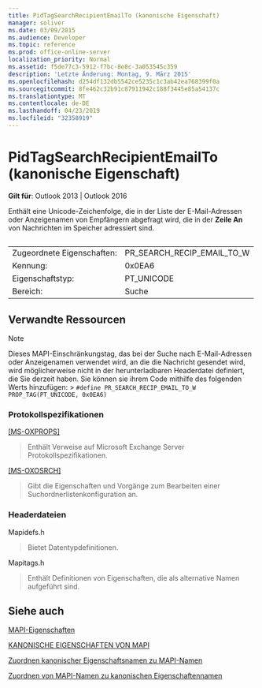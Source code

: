 ```yaml
---
title: PidTagSearchRecipientEmailTo (kanonische Eigenschaft)
manager: soliver
ms.date: 03/09/2015
ms.audience: Developer
ms.topic: reference
ms.prod: office-online-server
localization_priority: Normal
ms.assetid: f5de77c3-5912-f7bc-8e8c-3a053545c359
description: 'Letzte Änderung: Montag, 9. März 2015'
ms.openlocfilehash: d254df132db5542ce5235c1c3ab42ea768399f0a
ms.sourcegitcommit: 8fe462c32b91c87911942c188f3445e85a54137c
ms.translationtype: MT
ms.contentlocale: de-DE
ms.lasthandoff: 04/23/2019
ms.locfileid: "32358919"
---
```

# <a name="pidtagsearchrecipientemailto-canonical-property"></a>PidTagSearchRecipientEmailTo (kanonische Eigenschaft)

  
  
**Gilt für**: Outlook 2013 | Outlook 2016 
  
Enthält eine Unicode-Zeichenfolge, die in der Liste der E-Mail-Adressen oder Anzeigenamen von Empfängern abgefragt wird, die in der **Zeile An** von Nachrichten im Speicher adressiert sind. 
  
## 

|||
|:-----|:-----|
|Zugeordnete Eigenschaften:  <br/> |PR_SEARCH_RECIP_EMAIL_TO_W  <br/> |
|Kennung:  <br/> |0x0EA6  <br/> |
|Eigenschaftstyp:  <br/> |PT_UNICODE  <br/> |
|Bereich:  <br/> |Suche  <br/> |
   
## <a name="related-resources"></a>Verwandte Ressourcen

> [!NOTE]
> Dieses MAPI-Einschränkungstag, das bei der Suche nach E-Mail-Adressen oder Anzeigenamen verwendet wird, an die die Nachricht gesendet wird, wird möglicherweise nicht in der herunterladbaren Headerdatei definiert, die Sie derzeit haben. Sie können sie ihrem Code mithilfe des folgenden Werts hinzufügen: >  `#define PR_SEARCH_RECIP_EMAIL_TO_W PROP_TAG(PT_UNICODE, 0x0EA6)`
  
### <a name="protocol-specifications"></a>Protokollspezifikationen

[[MS-OXPROPS]](https://msdn.microsoft.com/library/f6ab1613-aefe-447d-a49c-18217230b148%28Office.15%29.aspx)
  
> Enthält Verweise auf Microsoft Exchange Server Protokollspezifikationen.
    
[[MS-OXOSRCH]](https://msdn.microsoft.com/library/c72e49b8-78c7-4483-ad65-e46e9133673b%28Office.15%29.aspx)
  
> Gibt die Eigenschaften und Vorgänge zum Bearbeiten einer Suchordnerlistenkonfiguration an.
    
### <a name="header-files"></a>Headerdateien

Mapidefs.h
  
> Bietet Datentypdefinitionen.
    
Mapitags.h
  
> Enthält Definitionen von Eigenschaften, die als alternative Namen aufgeführt sind.
    
## <a name="see-also"></a>Siehe auch



[MAPI-Eigenschaften](mapi-properties.md)
  
[KANONISCHE EIGENSCHAFTEN VON MAPI](mapi-canonical-properties.md)
  
[Zuordnen kanonischer Eigenschaftsnamen zu MAPI-Namen](mapping-canonical-property-names-to-mapi-names.md)
  
[Zuordnen von MAPI-Namen zu kanonischen Eigenschaftennamen](mapping-mapi-names-to-canonical-property-names.md)

